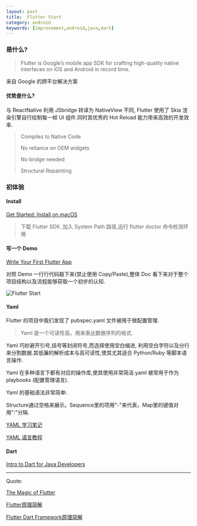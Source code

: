 ```yaml
---
layout: post
title:  Flutter Start
category: android
keywords: [improvement,android,java,dart]
---
```



### 是什么? 

> Flutter is Google’s mobile app SDK for crafting high-quality native interfaces on iOS and Android in record time. 

来自 Google 的跨平台解决方案

#### 优势是什么? 

与 ReactNative 利用 JSbridge 转译为 NativeView 不同, Flutter 使用了 Skia 渲染引擎自行绘制每一帧 UI 组件.同时其优秀的 Hot Reload 能力带来高效的开发效率.


> Compiles to Native Code          
> 
> No reliance on OEM widgets        
> 
> No bridge needed  
> 
> Structural Repainting


### 初体验

#### Install  

[Get Started: Install on macOS](https://flutter.io/setup-macos/)

> 下载 Flutter SDK ,加入 System Path 路径,运行 flutter doctor 命令检测环境



#### 写一个 Demo  

[Write Your First Flutter App](https://flutter.io/get-started/codelab/#step-3-add-a-stateful-widget)

对照 Demo 一行行代码敲下来(禁止使用 Copy/Paste),整体 Doc 看下来对于整个项目结构以及流程能够获取一个初步的认知.


![Flutter Start](http://7xqncp.com1.z0.glb.clouddn.com/Flutter.png)


#### Yaml  

Flutter 的项目中我们发现了 pubspec.yaml 文件被用于做配置管理.

> Yaml 是一个可读性高，用来表达数据序列的格式. 

Yaml 巧妙避开引号,括号等封闭符号,而选择使用空白缩进, 利用空白字符以及分行来分割数据.其低廉的解析成本与高可读性,使其尤其适合 Python/Ruby 等脚本语言操作.

Yaml 在多种语言下都有对应的操作库,使其使用非常简洁.yaml 被常用于作为 playbooks (配置管理语言).

Yaml 的基础语法非常简单: 

Structure通过空格来展示。Sequence里的项用"-"来代表，Map里的键值对用":"分隔.


[YAML 学习笔记 ](http://einverne.github.io/post/2015/08/yaml.html)

[YAML 语言教程](http://www.ruanyifeng.com/blog/2016/07/yaml.html)

#### Dart 

[Intro to Dart for Java Developers](https://codelabs.developers.google.com/codelabs/from-java-to-dart/#0)

---

Quote:

[The Magic of Flutter](https://docs.google.com/presentation/d/1B3p0kP6NV_XMOimRV09Ms75ymIjU5gr6GGIX74Om_DE/edit#slide=id.g2480e1310f_0_15)

[Flutter原理简解](https://zhuanlan.zhihu.com/p/36861174)

[Flutter Dart Framework原理简解](https://zhuanlan.zhihu.com/p/37438551)